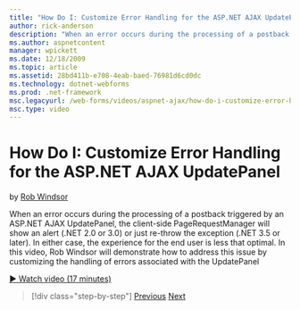 ```yaml
---
title: "How Do I: Customize Error Handling for the ASP.NET AJAX UpdatePanel | Microsoft Docs"
author: rick-anderson
description: "When an error occurs during the processing of a postback triggered by an ASP.NET AJAX UpdatePanel, the client-side PageRequestManager will show an alert (.NE..."
ms.author: aspnetcontent
manager: wpickett
ms.date: 12/18/2009
ms.topic: article
ms.assetid: 28bd411b-e708-4eab-baed-76981d6cd0dc
ms.technology: dotnet-webforms
ms.prod: .net-framework
msc.legacyurl: /web-forms/videos/aspnet-ajax/how-do-i-customize-error-handling-for-the-aspnet-ajax-updatepanel
msc.type: video
---
```

How Do I: Customize Error Handling for the ASP.NET AJAX UpdatePanel
====================
by [Rob Windsor](https://twitter.com/robwindsor)

When an error occurs during the processing of a postback triggered by an ASP.NET AJAX UpdatePanel, the client-side PageRequestManager will show an alert (.NET 2.0 or 3.0) or just re-throw the exception (.NET 3.5 or later). In either case, the experience for the end user is less that optimal. In this video, Rob Windsor will demonstrate how to address this issue by customizing the handling of errors associated with the UpdatePanel

[&#9654; Watch video (17 minutes)](https://channel9.msdn.com/Blogs/ASP-NET-Site-Videos/how-do-i-customize-error-handling-for-the-aspnet-ajax-updatepanel)

>[!div class="step-by-step"]
[Previous](set-up-your-development-environment-for-aspnet-20.md)
[Next](how-do-i-use-aspnet-ajax-client-templates.md)
